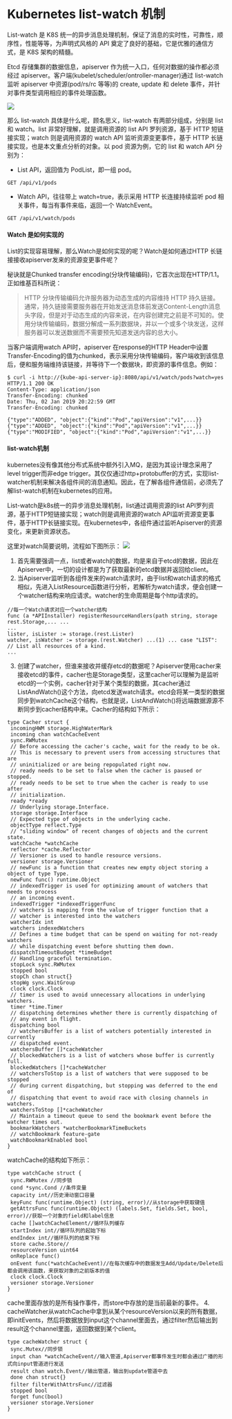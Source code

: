 # Kubernetes list-watch 机制


List-watch 是 K8S 统一的异步消息处理机制，保证了消息的实时性，可靠性，顺序性，性能等等，为声明式风格的 API 奠定了良好的基础，它是优雅的通信方式，是 K8S 架构的精髓。


Etcd 存储集群的数据信息，apiserver 作为统一入口，任何对数据的操作都必须经过 apiserver。客户端(kubelet/scheduler/ontroller-manager)通过 list-watch 监听 apiserver 中资源(pod/rs/rc 等等)的 create, update 和 delete 事件，并针对事件类型调用相应的事件处理函数。

![](/images/k8s-list-watch.jpg)


那么 list-watch 具体是什么呢，顾名思义，list-watch 有两部分组成，分别是 list 和 watch。list 非常好理解，就是调用资源的 list API 罗列资源，基于 HTTP 短链接实现；watch 则是调用资源的 watch API 监听资源变更事件，基于 HTTP 长链接实现，也是本文重点分析的对象。以 pod 资源为例，它的 list 和 watch API 分别为：

* List API，返回值为 PodList，即一组 pod。
```
GET /api/v1/pods
```
* Watch API，往往带上 watch=true，表示采用 HTTP 长连接持续监听 pod 相关事件，每当有事件来临，返回一个 WatchEvent。

```
GET /api/v1/watch/pods
```

#### Watch 是如何实现的

List的实现容易理解，那么Watch是如何实现的呢？Watch是如何通过HTTP 长链接接收apiserver发来的资源变更事件呢？

秘诀就是Chunked transfer encoding(分块传输编码)，它首次出现在HTTP/1.1。正如维基百科所说：

> HTTP 分块传输编码允许服务器为动态生成的内容维持 HTTP 持久链接。通常，持久链接需要服务器在开始发送消息体前发送Content-Length消息头字段，但是对于动态生成的内容来说，在内容创建完之前是不可知的。使用分块传输编码，数据分解成一系列数据块，并以一个或多个块发送，这样服务器可以发送数据而不需要预先知道发送内容的总大小。

当客户端调用watch API时，apiserver 在response的HTTP Header中设置Transfer-Encoding的值为chunked，表示采用分块传输编码，客户端收到该信息后，便和服务端维持该链接，并等待下一个数据块，即资源的事件信息。例如：

```
$ curl -i http://{kube-api-server-ip}:8080/api/v1/watch/pods?watch=yes
HTTP/1.1 200 OK
Content-Type: application/json
Transfer-Encoding: chunked
Date: Thu, 02 Jan 2019 20:22:59 GMT
Transfer-Encoding: chunked

{"type":"ADDED", "object":{"kind":"Pod","apiVersion":"v1",...}}
{"type":"ADDED", "object":{"kind":"Pod","apiVersion":"v1",...}}
{"type":"MODIFIED", "object":{"kind":"Pod","apiVersion":"v1",...}}
```

#### list-watch机制

kubernetes没有像其他分布式系统中额外引入MQ，是因为其设计理念采用了level trigger而非edge trigger。其仅仅通过http+protobuffer的方式，实现list-watcher机制来解决各组件间的消息通知。因此，在了解各组件通信前，必须先了解list-watch机制在kubernetes的应用。

List-watch是k8s统一的异步消息处理机制，list通过调用资源的list API罗列资源，基于HTTP短链接实现；watch则是调用资源的watch API监听资源变更事件，基于HTTP长链接实现。在kubernetes中，各组件通过监听Apiserver的资源变化，来更新资源状态。

这里对watch简要说明，流程如下图所示：
![](/images/k8s-list-watch-1.jpg)

1. 首先需要强调一点，list或者watch的数据，均是来自于etcd的数据，因此在Apiserver中，一切的设计都是为了获取最新的etcd数据并返回给client。
2. 当Apiserver监听到各组件发来的watch请求时，由于list和watch请求的格式相似，先进入ListResource函数进行分析，若解析为watch请求，便会创建一个watcher结构来响应请求。watcher的生命周期是每个http请求的。

```
//每一个Watch请求对应一个watcher结构
func (a *APIInstaller) registerResourceHandlers(path string, storage rest.Storage,... ...
...
lister, isLister := storage.(rest.Lister)
watcher, isWatcher := storage.(rest.Watcher) ...(1) ... case "LIST": // List all resources of a kind.
...
```
3. 创建了watcher，但谁来接收并缓存etcd的数据呢？Apiserver使用cacher来接收etcd的事件，cacher也是Storage类型，这里cacher可以理解为是监听etcd的一个实例，cacher针对于某个类型的数据，其cacher通过ListAndWatch()这个方法，向etcd发送watch请求。etcd会将某一类型的数据同步到watchCache这个结构，也就是说，ListAndWatch()将远端数据源源不断同步到cacher结构中来。Cacher的结构如下所示：
```
type Cacher struct {
 incomingHWM storage.HighWaterMark
 incoming chan watchCacheEvent
 sync.RWMutex
 // Before accessing the cacher's cache, wait for the ready to be ok.
 // This is necessary to prevent users from accessing structures that are
 // uninitialized or are being repopulated right now.
 // ready needs to be set to false when the cacher is paused or stopped.
 // ready needs to be set to true when the cacher is ready to use after
 // initialization.
 ready *ready
 // Underlying storage.Interface.
 storage storage.Interface
 // Expected type of objects in the underlying cache.
 objectType reflect.Type
 // "sliding window" of recent changes of objects and the current state.
 watchCache *watchCache
 reflector *cache.Reflector
 // Versioner is used to handle resource versions.
 versioner storage.Versioner
 // newFunc is a function that creates new empty object storing a object of type Type.
 newFunc func() runtime.Object
 // indexedTrigger is used for optimizing amount of watchers that needs to process
 // an incoming event.
 indexedTrigger *indexedTriggerFunc
 // watchers is mapping from the value of trigger function that a
 // watcher is interested into the watchers
 watcherIdx int
 watchers indexedWatchers
 // Defines a time budget that can be spend on waiting for not-ready watchers
 // while dispatching event before shutting them down.
 dispatchTimeoutBudget *timeBudget
 // Handling graceful termination.
 stopLock sync.RWMutex
 stopped bool
 stopCh chan struct{}
 stopWg sync.WaitGroup
 clock clock.Clock
 // timer is used to avoid unnecessary allocations in underlying watchers.
 timer *time.Timer
 // dispatching determines whether there is currently dispatching of
 // any event in flight.
 dispatching bool
 // watchersBuffer is a list of watchers potentially interested in currently
 // dispatched event.
 watchersBuffer []*cacheWatcher
 // blockedWatchers is a list of watchers whose buffer is currently full.
 blockedWatchers []*cacheWatcher
 // watchersToStop is a list of watchers that were supposed to be stopped
 // during current dispatching, but stopping was deferred to the end of
 // dispatching that event to avoid race with closing channels in watchers.
 watchersToStop []*cacheWatcher
 // Maintain a timeout queue to send the bookmark event before the watcher times out.
 bookmarkWatchers *watcherBookmarkTimeBuckets
 // watchBookmark feature-gate
 watchBookmarkEnabled bool
} 
```

watchCache的结构如下所示：

```
type watchCache struct {
 sync.RWMutex //同步锁
 cond *sync.Cond //条件变量
 capacity int//历史滑动窗口容量
 keyFunc func(runtime.Object) (string, error)//从storage中获取键值
 getAttrsFunc func(runtime.Object) (labels.Set, fields.Set, bool, error)//获取一个对象的field和label信息
 cache []watchCacheElement//循环队列缓存
 startIndex int//循环队列的起始下标
 endIndex int//循环队列的结束下标
 store cache.Store//
 resourceVersion uint64
 onReplace func()
 onEvent func(*watchCacheEvent)//在每次缓存中的数据发生Add/Update/Delete后都会调用该函数，来获取对象的之前版本的值
 clock clock.Clock
 versioner storage.Versioner
}

```
cache里面存放的是所有操作事件，而store中存放的是当前最新的事件。
4. cacheWatcher从watchCache中拿到从某个resourceVersion以来的所有数据，即initEvents，然后将数据放到input这个channel里面去，通过filter然后输出到result这个channel里面，返回数据到某个client。
```
type cacheWatcher struct {
 sync.Mutex//同步锁
 input chan *watchCacheEvent//输入管道,Apiserver都事件发生时都会通过广播的形式向input管道进行发送
 result chan watch.Event//输出管道，输出到update管道中去
 done chan struct{}
 filter filterWithAttrsFunc//过滤器
 stopped bool
 forget func(bool)
 versioner storage.Versioner
}
```















